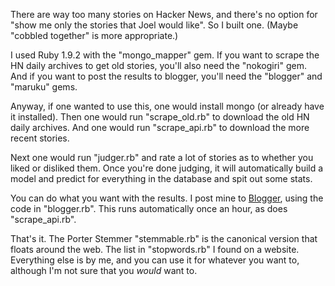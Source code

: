 There are way too many stories on Hacker News, and there's no option for "show me only the stories that Joel would like".  So I built one.  (Maybe "cobbled together" is more appropriate.)

I used Ruby 1.9.2 with the "mongo_mapper" gem.  If you want to scrape the HN daily archives to get old stories, you'll also need the "nokogiri" gem.  And if you want to post the results to blogger, you'll need the "blogger" and "maruku" gems.

Anyway, if one wanted to use this, one would install mongo (or already have it installed).  Then one would run "scrape_old.rb" to download the old HN daily archives.  And one would run "scrape_api.rb" to download the more recent stories.

Next one would run "judger.rb" and rate a lot of stories as to whether you liked or disliked them.  Once you're done judging, it will automatically build a model and predict for everything in the database and spit out some stats.

You can do what you want with the results.  I post mine to [Blogger](http://joelgrus-hackernews.blogspot.com/), using the code in "blogger.rb".  This runs automatically once an hour, as does "scrape_api.rb".

That's it.  The Porter Stemmer "stemmable.rb" is the canonical version that floats around the web.  The list in "stopwords.rb" I found on a website.  Everything else is by me, and you can use it for whatever you want to, although I'm not sure that you *would* want to.
